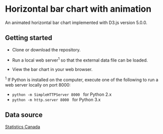 # Horizontal bar chart with animation

An animated horizontal bar chart implemented with D3.js version 5.0.0.

## Getting started

* Clone or download the repository. 

* Run a local web server<sup>1</sup> so that the external data file can be loaded.

* View the bar chart in your web browser.

<sup>1</sup> If Python is installed on the computer, execute one of the following to run a web server locally on port 8000: 

* ```python -m SimpleHTTPServer 8000 ``` for Python 2.x
* ```python -m http.server 8000 ``` for Python 3.x

## Data source

[Statistics Canada](http://www12.statcan.gc.ca/census-recensement/2016/dp-pd/hlt-fst/pd-pl/Table.cfm?Lang=Eng&T=101&S=50&O=A)